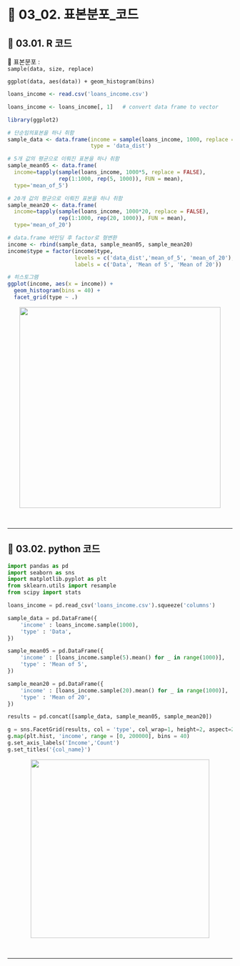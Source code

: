 # 🎰 03_02. 표본분포_코드  

## 🎰 03.01. R 코드  

🎲 표본분포 :  
`sample(data, size, replace)`  

`ggplot(data, aes(data)) + geom_histogram(bins)`  


```r
loans_income <- read.csv('loans_income.csv')

loans_income <- loans_income[, 1]   # convert data frame to vector

library(ggplot2) 

# 단순임의표본을 하나 취함
sample_data <- data.frame(income = sample(loans_income, 1000, replace = FALSE),
                          type = 'data_dist')

# 5개 값의 평균으로 이뤄진 표본을 하나 취함
sample_mean05 <- data.frame(
  income=tapply(sample(loans_income, 1000*5, replace = FALSE),
                rep(1:1000, rep(5, 1000)), FUN = mean),
  type='mean_of_5')

# 20개 값의 평균으로 이뤄진 표본을 하나 취함
sample_mean20 <- data.frame(
  income=tapply(sample(loans_income, 1000*20, replace = FALSE),
                rep(1:1000, rep(20, 1000)), FUN = mean),
  type='mean_of_20')

# data.frame 바인딩 후 factor로 형변환
income <- rbind(sample_data, sample_mean05, sample_mean20)
income$type = factor(income$type,
                     levels = c('data_dist','mean_of_5', 'mean_of_20'),
                     labels = c('Data', 'Mean of 5', 'Mean of 20'))

# 히스토그램
ggplot(income, aes(x = income)) + 
  geom_histogram(bins = 40) + 
  facet_grid(type ~ .)
```  

<p align="center"><img src="https://user-images.githubusercontent.com/65170165/211791034-d1b7f0d1-aa66-4f25-8e16-f6d07b6a69ef.png" width="450" /></p><br>  
 
***  

## 🎰 03.02. python 코드  

```py
import pandas as pd
import seaborn as sns
import matplotlib.pyplot as plt
from sklearn.utils import resample
from scipy import stats
```  
```py
loans_income = pd.read_csv('loans_income.csv').squeeze('columns')

sample_data = pd.DataFrame({
    'income' : loans_income.sample(1000),
    'type' : 'Data',
})

sample_mean05 = pd.DataFrame({
    'income' : [loans_income.sample(5).mean() for _ in range(1000)],
    'type' : 'Mean of 5',
})

sample_mean20 = pd.DataFrame({
    'income' : [loans_income.sample(20).mean() for _ in range(1000)],
    'type' : 'Mean of 20',
})

results = pd.concat([sample_data, sample_mean05, sample_mean20])

g = sns.FacetGrid(results, col = 'type', col_wrap=1, height=2, aspect=2)
g.map(plt.hist, 'income', range = [0, 200000], bins = 40)
g.set_axis_labels('Income','Count')
g.set_titles('{col_name}')
```  

<p align="center"><img src="https://user-images.githubusercontent.com/65170165/211792782-8fe52c47-8d33-48f8-8def-83c21f253e71.png" width="400" /></p><br>  

***  





 
